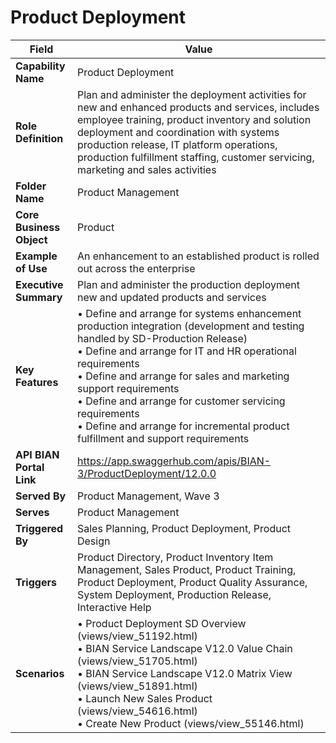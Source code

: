 # Product Deployment

| Field | Value |
|-------|-------|
| **Capability Name** | Product Deployment |
| **Role Definition** | Plan and administer the deployment activities for new and enhanced products and services, includes employee training, product inventory and solution deployment and coordination with systems production release, IT platform operations, production fulfillment staffing, customer servicing, marketing and sales activities |
| **Folder Name** | Product Management |
| **Core Business Object** | Product |
| **Example of Use** | An enhancement to an established product is rolled out across the enterprise |
| **Executive Summary** | Plan and administer the production deployment new and updated products and services |
| **Key Features** | • Define and arrange for systems enhancement production integration (development and testing handled by SD-Production Release)<br>• Define and arrange for IT and HR operational requirements<br>• Define and arrange for sales and marketing support requirements<br>• Define and arrange for customer servicing requirements<br>• Define and arrange for incremental product fulfillment and support requirements |
| **API BIAN Portal Link** | https://app.swaggerhub.com/apis/BIAN-3/ProductDeployment/12.0.0 |
| **Served By** | Product Management, Wave 3 |
| **Serves** | Product Management |
| **Triggered By** | Sales Planning, Product Deployment, Product Design |
| **Triggers** | Product Directory, Product Inventory Item Management, Sales Product, Product Training, Product Deployment, Product Quality Assurance, System Deployment, Production Release, Interactive Help |
| **Scenarios** | • Product Deployment SD Overview (views/view_51192.html)<br>• BIAN Service Landscape V12.0 Value Chain (views/view_51705.html)<br>• BIAN Service Landscape V12.0 Matrix View (views/view_51891.html)<br>• Launch New Sales Product (views/view_54616.html)<br>• Create New Product (views/view_55146.html) |